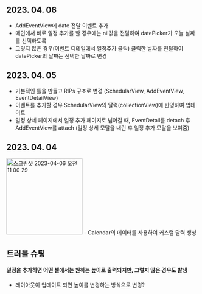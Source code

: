 ## 2023. 04. 06
- AddEventView에 date 전달 이벤트 추가
- 메인에서 바로 일정 추가를 할 경우에는 nil값을 전달하여 datePicker가 오늘 날짜를 선택하도록
- 그렇지 않은 경우(이벤트 디테일에서 일정추가 클릭) 클릭한 날짜를 전달하여 datePicker의 날짜는 선택한 날짜로 변경

## 2023. 04. 05
- 기본적인 틀을 만들고 RIPs 구조로 변경 (SchedularView, AddEventView, EventDetailView)
- 이벤트를 추가할 경우 SchedularView의 달력(collectionView)에 반영하여 업데이트
- 일정 상세 페이지에서 일정 추가 페이지로 넘어갈 때, EventDetail를 detach 후 AddEventView를 attach (일정 상세 모달을 내린 후 일정 추가 모달을 보여줌)

## 2023. 04. 04
<img width="200" alt="스크린샷 2023-04-06 오전 11 00 29" src="https://user-images.githubusercontent.com/44960073/230253622-6be1bc60-6d52-4efc-bc20-bbac8dbd3a57.png">
- Calendar의 데이터를 사용하여 커스텀 달력 생성


## 트러블 슈팅
 #### 일정을 추가하면 어떤 셀에서는 원하는 높이로 출력되지만, 그렇지 않은 경우도 발생
 - 레이아웃이 업데이트 되면 높이를 변경하는 방식으로 변경?
